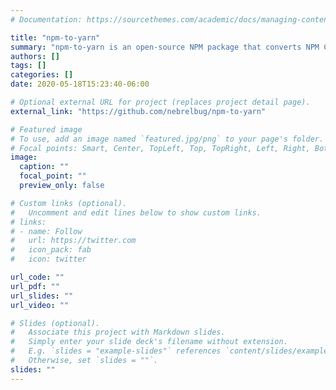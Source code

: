 ```yaml
---
# Documentation: https://sourcethemes.com/academic/docs/managing-content/

title: "npm-to-yarn"
summary: "npm-to-yarn is an open-source NPM package that converts NPM CLI commands to Yarn CLI commands, and vice versa"
authors: []
tags: []
categories: []
date: 2020-05-18T15:23:40-06:00

# Optional external URL for project (replaces project detail page).
external_link: "https://github.com/nebrelbug/npm-to-yarn"

# Featured image
# To use, add an image named `featured.jpg/png` to your page's folder.
# Focal points: Smart, Center, TopLeft, Top, TopRight, Left, Right, BottomLeft, Bottom, BottomRight.
image:
  caption: ""
  focal_point: ""
  preview_only: false

# Custom links (optional).
#   Uncomment and edit lines below to show custom links.
# links:
# - name: Follow
#   url: https://twitter.com
#   icon_pack: fab
#   icon: twitter

url_code: ""
url_pdf: ""
url_slides: ""
url_video: ""

# Slides (optional).
#   Associate this project with Markdown slides.
#   Simply enter your slide deck's filename without extension.
#   E.g. `slides = "example-slides"` references `content/slides/example-slides.md`.
#   Otherwise, set `slides = ""`.
slides: ""
---
```

